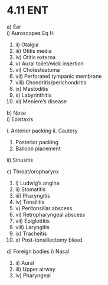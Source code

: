 # 4.11 ENT

a\) Ear  
 i\) Auroscopes Eq H

1. ii\)  Otalgia
2. iii\)  Otitis media
3. iv\)  Otitis externa
4. v\)  Aural toilet/wick insertion
5. vi\)  Cholesteatoma
6. vii\)  Perforated tympanic membrane
7. viii\)  Chondritis/perichondritis
8. ix\)  Mastoditis
9. x\)  Labyrinthitis
10. xi\)  Meniere’s disease

b\) Nose  
 i\) Epistaxis

i. Anterior packing ii. Cautery

1. Posterior packing
2. Balloon placement

ii\) Sinusitis

c\) Throat/oropharynx

1. i\)  Ludwig’s angina
2. ii\)  Stomatitis
3. iii\)  Pharyngitis
4. iv\)  Tonsilitis
5. v\)  Peritonsillar abscess
6. vi\)  Retropharyngeal abscess
7. vii\)  Epiglottitis
8. viii\)  Laryngitis
9. ix\)  Tracheitis
10. x\)  Post-tonsillectomy bleed

d\) Foreign bodies i\) Nasal

1. ii\)  Aural
2. iii\)  Upper airway
3. iv\)  Pharyngeal

